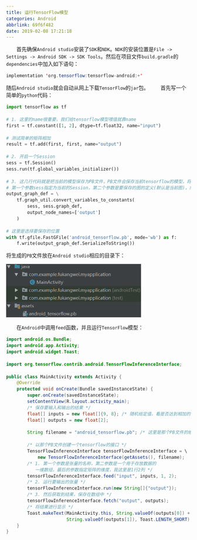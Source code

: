 ```yaml
---
title: 运行TensorFlow模型
categories: Android
abbrlink: 69f6f482
date: 2019-02-08 17:21:18
---
```

&emsp;&emsp;首先确保`Android studio`安装了`SDK`和`NDK`。`NDK`的安装位置是`File -> Settings -> Android SDK -> SDK Tools`。然后在项目文件`build.gradle`的`dependencies`中加入如下语句：

``` java
implementation 'org.tensorflow:tensorflow-android:+'
```

随后`Android studio`就会自动从网上下载`TensorFlow`的`jar`包。
&emsp;&emsp;首先写一个简单的`python`代码：

``` python
import tensorflow as tf
​
# 1. 这里的name很重要，我们给tensorflow模型喂值就靠name
first = tf.constant([1, 2], dtype=tf.float32, name="input")
​
# 测试简单的矩阵相加
result = tf.add(first, first, name="output")
​
# 2. 开启一个Session
sess = tf.Session()
sess.run(tf.global_variables_initializer())
​
# 3. 这几行代码就是把当前的模型保存为PB文件，PB文件会保存当前tensorflow的模型，将其他值固化为常量
# 第一个参数sess指定为当前的Session，第二个参数是要保存的图的定义(默认是当前图)，然后是要输出的节点
output_graph_def = \
    tf.graph_util.convert_variables_to_constants(
        sess, sess.graph_def,
        output_node_names=['output']
    )

# 这里是选择要保存的位置
with tf.gfile.FastGFile('android_tensorflow.pb', mode='wb') as f:
    f.write(output_graph_def.SerializeToString())
```

将生成的`PB`文件放在`Android studio`相应的目录下：

<img src="./运行TensorFlow模型/1.png" height="145" width="368">

&emsp;&emsp;在`Android`中调用`feed`函数，并且运行`TensorFlow`模型：

``` java
import android.os.Bundle;
import android.app.Activity;
import android.widget.Toast;
​
import org.tensorflow.contrib.android.TensorFlowInferenceInterface;
​
public class MainActivity extends Activity {
    @Override
    protected void onCreate(Bundle savedInstanceState) {
        super.onCreate(savedInstanceState);
        setContentView(R.layout.activity_main);
        /* 保存要输入和输出的结果 */
        float[] inputs = new float[]{9, 8}; /* 随机给定值，看是否达到相加的效果 */
        float[] outputs = new float[2];
​
        String filename = "android_tensorflow.pb"; /* 这里是那个PB文件的绝对路径 */
​
        /* 以那个PB文件创建一个tensorflow的接口 */
        TensorFlowInferenceInterface tensorFlowInferenceInterface = \
            new TensorFlowInferenceInterface(getAssets(), filename);
        /* 1. 第一个参数是张量的名称，第二参数是一个用于存放数据的
           一维数组，最后的参数指定矩阵的维度，我这里是1行2列 */
        tensorFlowInferenceInterface.feed("input", inputs, 1, 2);
        /* 2. 运行要输出的张量 */
        tensorFlowInferenceInterface.run(new String[]{"output"});
        /* 3. 然后获取到结果，保存在数组中 */
        tensorFlowInferenceInterface.fetch("output", outputs);
        /* 将结果进行显示 */
        Toast.makeText(MainActivity.this, String.valueOf(outputs[0]) + ":" + \
                       String.valueOf(outputs[1]), Toast.LENGTH_SHORT).show();
    }
}
```